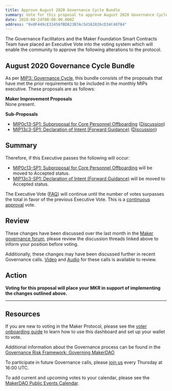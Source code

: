 ```yaml
---
title: Approve August 2020 Governance Cycle Bundle
summary: Vote for this proposal to approve August 2020 Governance Cycle Bundle
date: 2020-08-24T00:00:00.000Z
address: "0x0F449cE32456fBD823B7Ac5d162826cD34C48784"
---
```

The Governance Facilitators and the Maker Foundation Smart Contracts Team have placed an Executive Vote into the voting system which will enable the community to approve the following alterations to the protocol.

## August 2020 Governance Cycle Bundle

As per [MIP3: Governance Cycle](https://github.com/makerdao/mips/blob/master/MIP3/mip3.md), this bundle consists of the proposals that have met the prior requirements to be included in the monthly MIPs executive. These proposals are as follows:

**Maker Improvement Proposals**  
None present.

**Sub-Proposals**   
- [MIP0c13-SP1: Subproposal for Core Personnel Offboarding](https://github.com/makerdao/mips/blob/RFC/MIP0/MIP0c13-Subproposals/MIP0c13-SP1.md) ([Discussion](https://forum.makerdao.com/t/mip0c13-sp1-subproposal-for-core-personnel-offboarding/3508))
- [MIP13c3-SP1: Declaration of Intent (Forward Guidance)](https://github.com/makerdao/mips/blob/RFC/MIP13/MIP13c3-Subproposals/MIP13c3-SP1.md) ([Discussion](https://forum.makerdao.com/t/mip13c3-sp1-declaration-of-intent-forward-guidance/3130))

## Summary

Therefore, if this Executive passes the following will occur:

- [MIP0c13-SP1: Subproposal for Core Personnel Offboarding](https://github.com/makerdao/mips/blob/RFC/MIP0/MIP0c13-Subproposals/MIP0c13-SP1.md) will be moved to Accepted status.
- [MIP13c3-SP1: Declaration of Intent (Forward Guidance)](https://github.com/makerdao/mips/blob/RFC/MIP13/MIP13c3-Subproposals/MIP13c3-SP1.md) will be moved to Accepted status.

The Executive Vote ([FAQ](https://community-development.makerdao.com/makerdao-mcd-faqs/faqs#governance)) will continue until the number of votes surpasses the total in favor of the previous Executive Vote. This is a [continuous approval](https://community-development.makerdao.com/makerdao-mcd-faqs/faqs/governance#what-is-continuous-approval-voting) vote.

## Review

These changes have been discussed over the last month in the [Maker governance forum](https://forum.makerdao.com/), please review the discussion threads linked above to inform your position before voting.  

Additionally, these changes may have been discussed further in recent Governance calls. [Video](https://www.youtube.com/playlist?list=PLLzkWCj8ywWNq5-90-Id6VPSsrk4OWVan) and [Audio](https://soundcloud.com/makerdao/sets/governance-calls) for these calls is available to review.

## Action

**Voting for this proposal will place your MKR in support of implementing the changes outlined above.**

---

## Resources

If you are new to voting in the Maker Protocol, please see the [voter onboarding guide](https://community-development.makerdao.com/onboarding/voter-onboarding) to learn how to use this dashboard and set up your wallet to vote.

Additional information about the Governance process can be found in the [Governance Risk Framework: Governing MakerDAO](https://community-development.makerdao.com/governance/governance-risk-framework)

To participate in future Governance calls, please [join us](https://community-development.makerdao.com/governance/governance-and-risk-meetings) every Thursday at 16:00 UTC.

To add current and upcoming votes to your calendar, please see the [MakerDAO Public Events Calendar](https://calendar.google.com/calendar/embed?src=makerdao.com_3efhm2ghipksegl009ktniomdk%40group.calendar.google.com&amp;ctz=America%2FLos_Angeles).